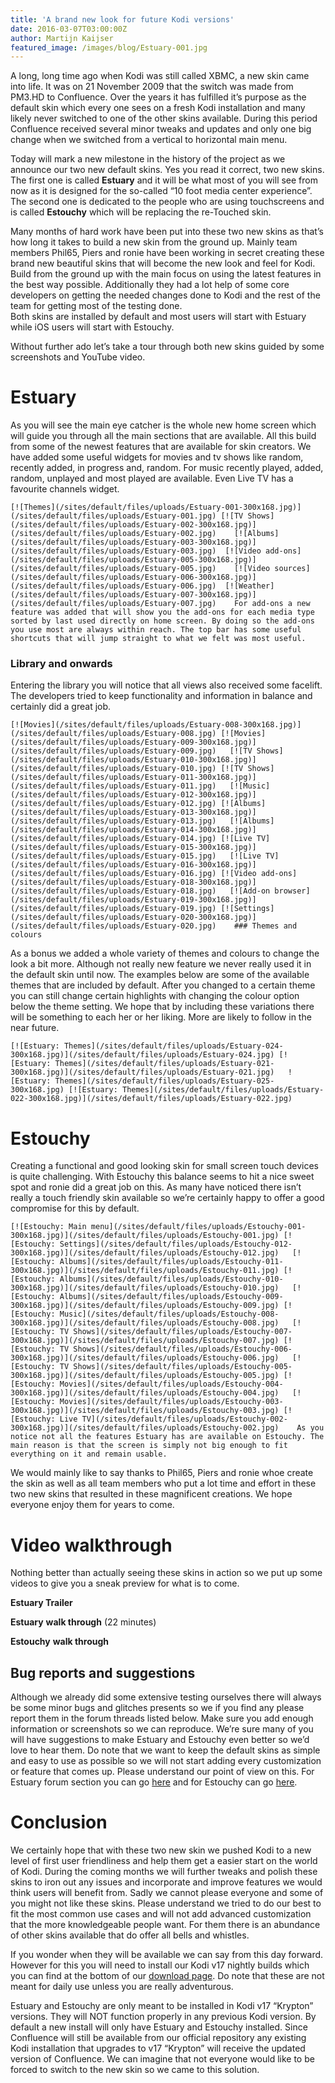 ```yaml
---
title: 'A brand new look for future Kodi versions'
date: 2016-03-07T03:00:00Z
author: Martijn Kaijser
featured_image: /images/blog/Estuary-001.jpg
---
```

A long, long time ago when Kodi was still called XBMC, a new skin came into life. It was on 21 November 2009 that the switch was made from PM3.HD to Confluence. Over the years it has fulfilled it’s purpose as the default skin which every one sees on a fresh Kodi installation and many likely never switched to one of the other skins available. During this period Confluence received several minor tweaks and updates and only one big change when we switched from a vertical to horizontal main menu.

 Today will mark a new milestone in the history of the project as we announce our two new default skins. Yes you read it correct, two new skins. The first one is called **Estuary** and it will be what most of you will see from now as it is designed for the so-called “10 foot media center experience”. The second one is dedicated to the people who are using touchscreens and is called **Estouchy** which will be replacing the re-Touched skin.

 Many months of hard work have been put into these two new skins as that’s how long it takes to build a new skin from the ground up. Mainly team members Phil65, Piers and ronie have been working in secret creating these brand new beautiful skins that will become the new look and feel for Kodi. Build from the ground up with the main focus on using the latest features in the best way possible. Additionally they had a lot help of some core developers on getting the needed changes done to Kodi and the rest of the team for getting most of the testing done.  
 Both skins are installed by default and most users will start with Estuary while iOS users will start with Estouchy.

 Without further ado let’s take a tour through both new skins guided by some screenshots and YouTube video.

 Estuary
=======

 As you will see the main eye catcher is the whole new home screen which will guide you through all the main sections that are available. All this build from some of the newest features that are available for skin creators. We have added some useful widgets for movies and tv shows like random, recently added, in progress and, random. For music recently played, added, random, unplayed and most played are available. Even Live TV has a favourite channels widget.

    [![Themes](/sites/default/files/uploads/Estuary-001-300x168.jpg)](/sites/default/files/uploads/Estuary-001.jpg) [![TV Shows](/sites/default/files/uploads/Estuary-002-300x168.jpg)](/sites/default/files/uploads/Estuary-002.jpg)    [![Albums](/sites/default/files/uploads/Estuary-003-300x168.jpg)](/sites/default/files/uploads/Estuary-003.jpg)  [![Video add-ons](/sites/default/files/uploads/Estuary-005-300x168.jpg)](/sites/default/files/uploads/Estuary-005.jpg)    [![Video sources](/sites/default/files/uploads/Estuary-006-300x168.jpg)](/sites/default/files/uploads/Estuary-006.jpg)  [![Weather](/sites/default/files/uploads/Estuary-007-300x168.jpg)](/sites/default/files/uploads/Estuary-007.jpg)    For add-ons a new feature was added that will show you the add-ons for each media type sorted by last used directly on home screen. By doing so the add-ons you use most are always within reach. The top bar has some useful shortcuts that will jump straight to what we felt was most useful.

 ### Library and onwards

 Entering the library you will notice that all views also received some facelift. The developers tried to keep functionality and information in balance and certainly did a great job.

    [![Movies](/sites/default/files/uploads/Estuary-008-300x168.jpg)](/sites/default/files/uploads/Estuary-008.jpg) [![Movies](/sites/default/files/uploads/Estuary-009-300x168.jpg)](/sites/default/files/uploads/Estuary-009.jpg)   [![TV Shows](/sites/default/files/uploads/Estuary-010-300x168.jpg)](/sites/default/files/uploads/Estuary-010.jpg) [![TV Shows](/sites/default/files/uploads/Estuary-011-300x168.jpg)](/sites/default/files/uploads/Estuary-011.jpg)   [![Music](/sites/default/files/uploads/Estuary-012-300x168.jpg)](/sites/default/files/uploads/Estuary-012.jpg) [![Albums](/sites/default/files/uploads/Estuary-013-300x168.jpg)](/sites/default/files/uploads/Estuary-013.jpg)   [![Albums](/sites/default/files/uploads/Estuary-014-300x168.jpg)](/sites/default/files/uploads/Estuary-014.jpg) [![Live TV](/sites/default/files/uploads/Estuary-015-300x168.jpg)](/sites/default/files/uploads/Estuary-015.jpg)   [![Live TV](/sites/default/files/uploads/Estuary-016-300x168.jpg)](/sites/default/files/uploads/Estuary-016.jpg) [![Video add-ons](/sites/default/files/uploads/Estuary-018-300x168.jpg)](/sites/default/files/uploads/Estuary-018.jpg)   [![Add-on browser](/sites/default/files/uploads/Estuary-019-300x168.jpg)](/sites/default/files/uploads/Estuary-019.jpg) [![Settings](/sites/default/files/uploads/Estuary-020-300x168.jpg)](/sites/default/files/uploads/Estuary-020.jpg)    ### Themes and colours

 As a bonus we added a whole variety of themes and colours to change the look a bit more. Although not really new feature we never really used it in the default skin until now. The examples below are some of the available themes that are included by default. After you changed to a certain theme you can still change certain highlights with changing the colour option below the theme setting. We hope that by including these variations there will be something to each her or her liking. More are likely to follow in the near future.

    [![Estuary: Themes](/sites/default/files/uploads/Estuary-024-300x168.jpg)](/sites/default/files/uploads/Estuary-024.jpg) [![Estuary: Themes](/sites/default/files/uploads/Estuary-021-300x168.jpg)](/sites/default/files/uploads/Estuary-021.jpg)   ![Estuary: Themes](/sites/default/files/uploads/Estuary-025-300x168.jpg) [![Estuary: Themes](/sites/default/files/uploads/Estuary-022-300x168.jpg)](/sites/default/files/uploads/Estuary-022.jpg)     

  

 Estouchy
========

 Creating a functional and good looking skin for small screen touch devices is quite challenging. With Estouchy this balance seems to hit a nice sweet spot and ronie did a great job on this. As many have noticed there isn’t really a touch friendly skin available so we’re certainly happy to offer a good compromise for this by default.

    [![Estouchy: Main menu](/sites/default/files/uploads/Estouchy-001-300x168.jpg)](/sites/default/files/uploads/Estouchy-001.jpg) [![Estouchy: Settings](/sites/default/files/uploads/Estouchy-012-300x168.jpg)](/sites/default/files/uploads/Estouchy-012.jpg)   [![Estouchy: Albums](/sites/default/files/uploads/Estouchy-011-300x168.jpg)](/sites/default/files/uploads/Estouchy-011.jpg) [![Estouchy: Albums](/sites/default/files/uploads/Estouchy-010-300x168.jpg)](/sites/default/files/uploads/Estouchy-010.jpg)   [![Estouchy: Albums](/sites/default/files/uploads/Estouchy-009-300x168.jpg)](/sites/default/files/uploads/Estouchy-009.jpg) [![Estouchy: Music](/sites/default/files/uploads/Estouchy-008-300x168.jpg)](/sites/default/files/uploads/Estouchy-008.jpg)   [![Estouchy: TV Shows](/sites/default/files/uploads/Estouchy-007-300x168.jpg)](/sites/default/files/uploads/Estouchy-007.jpg) [![Estouchy: TV Shows](/sites/default/files/uploads/Estouchy-006-300x168.jpg)](/sites/default/files/uploads/Estouchy-006.jpg)   [![Estouchy: TV Shows](/sites/default/files/uploads/Estouchy-005-300x168.jpg)](/sites/default/files/uploads/Estouchy-005.jpg) [![Estouchy: Movies](/sites/default/files/uploads/Estouchy-004-300x168.jpg)](/sites/default/files/uploads/Estouchy-004.jpg)   [![Estouchy: Movies](/sites/default/files/uploads/Estouchy-003-300x168.jpg)](/sites/default/files/uploads/Estouchy-003.jpg) [![Estouchy: Live TV](/sites/default/files/uploads/Estouchy-002-300x168.jpg)](/sites/default/files/uploads/Estouchy-002.jpg)    As you notice not all the features Estuary has are available on Estouchy. The main reason is that the screen is simply not big enough to fit everything on it and remain usable.

 We would mainly like to say thanks to Phil65, Piers and ronie whoe create the skin as well as all team members who put a lot time and effort in these two new skins that resulted in these magnificent creations. We hope everyone enjoy them for years to come.

 Video walkthrough
=================

 Nothing better than actually seeing these skins in action so we put up some videos to give you a sneak preview for what is to come.

 **Estuary Trailer**

  **Estuary** **walk through** (22 minutes)

  **Estouchy** **walk through**

   

 Bug reports and suggestions
---------------------------

 Although we already did some extensive testing ourselves there will always be some minor bugs and glitches presents so we if you find any please report them in the forum threads listed below. Make sure you add enough information or screenshots so we can reproduce. We’re sure many of you will have suggestions to make Estuary and Estouchy even better so we’d love to hear them. Do note that we want to keep the default skins as simple and easy to use as possible so we will not start adding every customization or feature that comes up. Please understand our point of view on this. For Estuary forum section you can go [here](https://forum.kodi.tv/forumdisplay.php?fid=260) and for Estouchy can go [here](https://forum.kodi.tv/forumdisplay.php?fid=261).

 Conclusion
==========

 We certainly hope that with these two new skin we pushed Kodi to a new level of first user friendliness and help them get a easier start on the world of Kodi. During the coming months we will further tweaks and polish these skins to iron out any issues and incorporate and improve features we would think users will benefit from. Sadly we cannot please everyone and some of you might not like these skins. Please understand we tried to do our best to fit the most common use cases and will not add advanced customization that the more knowledgeable people want. For them there is an abundance of other skins available that do offer all bells and whistles.

 If you wonder when they will be available we can say from this day forward. However for this you will need to install our Kodi v17 nightly builds which you can find at the bottom of our [download page](/download). Do note that these are not meant for daily use unless you are really adventurous.

 Estuary and Estouchy are only meant to be installed in Kodi v17 “Krypton” versions. They will NOT function properly in any previous Kodi version. By default a new install will only have Estuary and Estouchy installed. Since Confluence will still be available from our official repository any existing Kodi installation that upgrades to v17 “Krypton” will receive the updated version of Confluence. We can imagine that not everyone would like to be forced to switch to the new skin so we came to this solution.

  

 